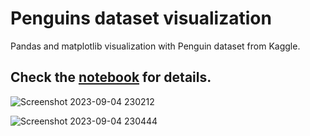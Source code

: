 # Penguins dataset visualization
Pandas and matplotlib visualization with Penguin dataset from Kaggle.

## Check the [notebook](https://github.com/tanchu-git/penguins-python-visualization/blob/main/penguins_visualization.ipynb) for details.
![Screenshot 2023-09-04 230212](https://github.com/tanchu-git/penguins-python-visualization/assets/139019601/c3da0846-ea40-4e7c-9284-ee3b594b9e84)

![Screenshot 2023-09-04 230444](https://github.com/tanchu-git/penguins-python-visualization/assets/139019601/4cd82a7a-e647-4ed4-9684-28f4d05726fe)
